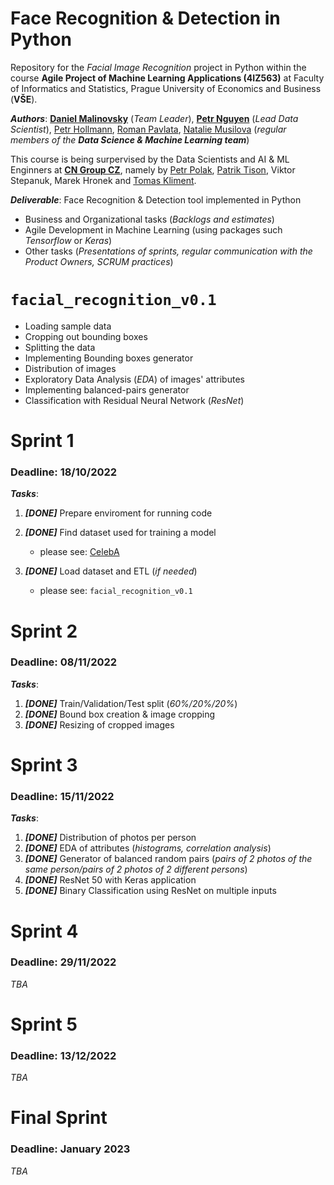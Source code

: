 # Face Recognition & Detection in Python
Repository for the _Facial Image Recognition_ project in Python within the course **Agile Project of Machine Learning Applications (4IZ563)** at Faculty of Informatics and Statistics, Prague University of Economics and Business (**VŠE**).

_**Authors**_: [**Daniel Malinovsky**](https://www.linkedin.com/in/daniel-malinovsky-88b162198) (_Team Leader_), [**Petr Nguyen**](https://www.linkedin.com/in/petr-ngn) (_Lead Data Scientist_), [Petr Hollmann](https://www.linkedin.com/in/petr-hollmann-3583aa208), [Roman Pavlata](https://www.linkedin.com/in/roman-pavlata-a3b602161), [Natalie Musilova](https://www.linkedin.com/in/natálie-musilová-3b98287a) (_regular members of the_ _**Data Science & Machine Learning team**_)

This course is being surpervised by the Data Scientists and AI & ML Enginners at [**CN Group CZ**](https://www.linkedin.com/company/cngroup-dk), namely by [Petr Polak](https://www.linkedin.com/in/87petrpolak), [Patrik Tison](https://www.linkedin.com/in/patriktison), Viktor Stepanuk, Marek Hronek and [Tomas Kliment](https://www.linkedin.com/in/tomáš-kliment-b74120196).



_**Deliverable**_: Face Recognition & Detection tool implemented in Python
- Business and Organizational tasks (_Backlogs and estimates_)
- Agile Development in Machine Learning (using packages such _Tensorflow_ or _Keras_)
- Other tasks (_Presentations of sprints, regular communication with the Product Owners, SCRUM practices_)


# `facial_recognition_v0.1`
- Loading sample data
- Cropping out bounding boxes
- Splitting the data
- Implementing Bounding boxes generator
- Distribution of images
- Exploratory Data Analysis (_EDA_) of images' attributes
- Implementing balanced-pairs generator
- Classification with Residual Neural Network (_ResNet_)

# Sprint 1 
### Deadline: 18/10/2022
_**Tasks**_:
1. _**[DONE]**_ Prepare enviroment for running code
2. _**[DONE]**_ Find dataset used for training a model
   - please see: [CelebA](https://mmlab.ie.cuhk.edu.hk/projects/CelebA.html)

3. _**[DONE]**_ Load dataset and ETL (_if needed_)
   - please see: `facial_recognition_v0.1`

# Sprint 2
### Deadline: 08/11/2022
_**Tasks**_:
1. _**[DONE]**_ Train/Validation/Test split (_60%/20%/20%_)
2. _**[DONE]**_ Bound box creation & image cropping
3. _**[DONE]**_ Resizing of cropped images

# Sprint 3
### Deadline: 15/11/2022
_**Tasks**_:
1. _**[DONE]**_ Distribution of photos per person
2. _**[DONE]**_ EDA of attributes (_histograms, correlation analysis_)
3. _**[DONE]**_ Generator of balanced random pairs (_pairs of 2 photos of the same person/pairs of 2 photos of 2 different persons_)
4. _**[DONE]**_ ResNet 50 with Keras application
5. _**[DONE]**_ Binary Classification using ResNet on multiple inputs

# Sprint 4
### Deadline: 29/11/2022
_TBA_

# Sprint 5
### Deadline: 13/12/2022
_TBA_

# Final Sprint
### Deadline: January 2023
_TBA_
